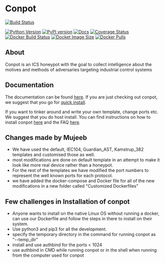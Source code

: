 # Conpot

[![Build Status](https://travis-ci.org/mushorg/conpot.svg?branch=master)](https://travis-ci.org/mushorg/conpot)
<!--- [![Code Health](https://landscape.io/github/mushorg/conpot/master/landscape.png)](https://landscape.io/github/mushorg/conpot/master)  --->
[![Python Version](https://img.shields.io/pypi/pyversions/conpot.svg)](https://pypi.python.org/pypi/Conpot) 
[![PyPI version](https://badge.fury.io/py/Conpot.svg)](https://badge.fury.io/py/Conpot)
[![Docs](https://readthedocs.org/projects/conpot/badge/?version=latest)](https://conpot.readthedocs.io/en/latest/)
[![Coverage Status](https://coveralls.io/repos/github/mushorg/conpot/badge.svg?branch=master)](https://coveralls.io/github/mushorg/conpot?branch=master)
[![Docker Build Status](https://img.shields.io/docker/build/honeynet/conpot.svg)](https://hub.docker.com/r/honeynet/conpot)
[![Docket Image Size](https://img.shields.io/microbadger/image-size/honeynet/conpot.svg)](https://hub.docker.com/r/honeynet/conpot)
[![Docker Pulls](https://img.shields.io/docker/pulls/honeynet/conpot.svg)](https://hub.docker.com/r/honeynet/conpot)

## About

Conpot is an ICS honeypot with the goal to collect intelligence about the motives and
methods of adversaries targeting industrial control systems

## Documentation

The documentation can be found [here](https://conpot.readthedocs.io/). If you are just checking out conpot, we
suggest that you go for [quick install](https://conpot.readthedocs.io/en/latest/installation/quick_install.html). 

If you want to tinker around and write your own template, change ports etc. We suggest that you do host install.
You can find instructions on how to install conpot [here](https://conpot.readthedocs.io/en/latest/installation/install.html) and the FAQ [here](https://conpot.readthedocs.io/en/latest/faq.html).

## Changes made by Mujeeb

* We have used the default, IEC104, Guardian_AST, Kamstrup_382 templates and customised those as well.
* most modifications are done on default template in an attempt to make it look like more real device rather than a honeypot.
* For the rest of the templates we have modified the port numbers to represent the well known ports for each protocol. 
* we have added the docker-compose and Docker file for all of the new modifications in a new folder called "Customized Dockerfiles"

## Few challenges in Installation of conpot

* Anyone wants to install on the native Linux OS without running a docker, can use our Dockerfile and follow the steps in there to install on their system. 
* Use python3 and pip3 for all the development.
* specify the temporary directory in the command for running conpot as "--temp_dir"
* install and use authbind for the ports < 1024
* use authbind in CMD while running conpot or in the shell when running from the computer used for conpot
